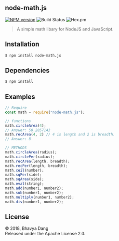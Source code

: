 ## node-math.js
<a href="https://www.npmjs.com/package/node-math.js"><img src="https://img.shields.io/npm/v/node-math.js.svg?maxAge=3600" alt="NPM version" /></a>
![Build Status](https://img.shields.io/travis/Sythe2954/node-math.js.svg)
![Hex.pm](https://img.shields.io/hexpm/l/plug.svg)

> A simple math libary for NodeJS and JavaScript.<br>


## Installation

```bash
$ npm install node-math.js
```

## Dependencies

```bash
$ npm install
```

## Examples

```js
// Require
const math = require("node-math.js");

// functions
math.circleArea(4);
// Answer: 50.2857143
math.recArea(4, 2) // 4 is length and 2 is breadth.
// Answer: 8

// METHODS
math.circleArea(radius);
math.circlePer(radius);
math.recArea(length, breadth);
math.recPer(length, breadth);
math.ceil(number);
math.sqPer(side);
math.sqArea(side);
math.eval(string);
math.add(number1, number2);
math.sub(number1, number2);
math.multiply(number1, number2);
math.div(number1, number2);
```

## License

&copy; 2018, Bhavya Dang<br>
Released under the Apache License 2.0.